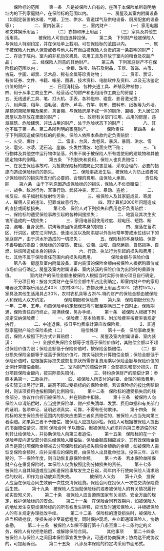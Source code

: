 
 


　　保险标的范围
　　第一条　凡是被保险人自有的，座落于本保险单所载明地址内的下列家庭财产，在保险标的范围以内。　　
　　一、房屋及其室内附属设备（如固定装置的水暖、气暖、卫生、供水、管道煤气及供电设备、厨房配套的设备等）；　　
　　二、室内装潢；　　
　　三、室内财产：　　
　　（一）家用电器和文体娱乐用品；　　
　　（二）衣物和床上用品；　　
　　（三）家具及其他生活用具。　　
　　被保险人可自由选择投保。
　　第二条　下列财产经被保险人与保险人特别约定，并在保险单上载明，可在保险标的范围以内。　　
　　一、属于被保险人代他人保管或者与他人共有而由被保险人负责的第一条载明的财产；　　
　　二、存放于院内、室内的非机动农机具、农用工具及存放于室内的粮食及农副产品；　　
　　三、经保险人同意的其他财产。
　　第三条　下列家庭财产不在保险标的范围以内：　　
　　一、金银、珠宝、钻石及制品，玉器、首饰、古币、古玩、字画、邮票、艺术品、稀有金属等珍贵财物；　　
　　二、货币、票证、有价证券、文件、书籍、帐册、图表、技术资料、电脑软件及资料、以及无法鉴定价值的财产；　　
　　三、日用消耗品、各种交通工具、养殖及种植物；　　
　　四、用于从事工商业生产、经营活动的财产和出租用作工商业的房屋；　　
　　五、无线通讯工具、笔、打火机、手表，各种磁带、磁盘、影音激光盘；　　
　　六、用芦席、稻草、油毛毡、麦杆、芦苇、竹竿、帆布、塑料布、纸板等为外墙、屋顶的简陋屋棚及柴房、禽畜棚、与保险房屋不成一体的厕所、围墙、无人居住的房屋以及存放在里面的财产；　　
　　七、政府有关部门征用、占用的房屋，违章建筑、危险建筑、非法占用的财产、处于危险状态下的财产；　　
　　八、其他不属于第一条、第二条所列明的家庭财产。　　
　　保险责任
　　第四条　由于下列原因造成保险标的的损失，保险人依照本条款约定负责赔偿：　　
　　一、火灾、爆炸；　　
　　二、雷击、台风、龙卷风、暴风、暴雨、洪水、雪灾、雹灾、冰凌、泥石流、崖崩、突发性滑坡、地面突然下陷；　　
　　三、飞行物体及其他空中运行物体坠落，外来不属于被保险人所有或使用的建筑物和其他固定物体的倒塌。
　　第五条　下列损失和费用，保险人也负责赔偿：　　
　　一、在发生保险事故时，为抢救保险标的或防止灾害蔓延，采取合理的、必要的措施而造成保险标的的损失。　　
　　二、保险事故发生后，被保险人为防止或者减少保险标的的损失所支付的必要的、合理的费用，由保险人承担。　　
　　责任免除
　　第六条　由于下列原因造成保险标的的损失，保险人不负责赔偿：　　
　　一、战争、敌对行为、军事行动、武装冲突、罢工、暴动、盗抢；　　
　　二、核反应、核子幅射和放射性污染；　　
　　三、被保险人及其家庭成员、寄居人、雇佣人员的违法、犯罪或故意行为。　　
　　四、因计算机2000年问题造成的直接或间接损失。
　　第七条　保险人对下列损失和费用也不负责赔偿：　　
　　一、保险标的遭受保险事故引起的各种间接损失；　　
　　二、地震及其次生灾害所造成的一切损失；　　
　　三、家用电器因使用过度、超电压、短路、断路、漏电、自身发热、烘烤等原因所造成本身的损毁；　　
　　四、座落在蓄洪区、行洪区，或在江河岸边、低洼地区以及防洪堤以外当地常年警戒水位线以下的家庭财产，由于洪水所造成的一切损失；　　
　　五、保险标的本身缺陷、保管不善导致的损毁；保险标的的变质、霉烂、受潮、虫咬、自然磨损、自然损耗、自燃、烘焙所造成本身的损失；　　
　　六、行政、执法行为引起的损失和费用；　　
　　七、其他不属于保险责任范围内的损失和费用。　　
　　保险金额与保险价值
　　第八条　房屋及室内附属设备、室内装潢的保险金额由被保险人根据购置价或市场价自行确定。房屋及室内附属设备、室内装潢的保险价值为出险时的重置价值。　　
　　室内财产的保险金额由被保险人根据当时实际价值分项目自行确定。
　　不分项目的：按各大类财产在保险金额中所占比例确定，即室内财产中的家用电器及文体娱乐用品占40%（农村30%），衣物及床上用品占30%（农村15%），家具及其他生活用具占30%，农村农机具等占25%.特约财产的保险金额由被保险人和保险人双方约定。　　
　　保险期限和保险费
　　第九条　保险期限分别为一年、三年、五年。均自保险单约定起保日零时起至期满日二十四时止。保险期满，保险责任自行终止。期满续保，另办手续。
　　第十条　被保险人根据下列规定交纳保险费：　　
　　一、保险费：基本险费率、附加险费率按费率表规定执行。　　
　　二、中途退保，按日平均费率计算应收保险费。　　
　　2、普通型家庭财产综合保险条款（二）　　
　　赔偿处理
　　第十一条　保险事故发生后，保险人按照下列方式计算赔偿：　　
　　一、房屋及室内附属设备、室内装潢：　　
　　（一）全部损失保险金额等于或高于保险价值时，其赔偿金额以不超过保险价值为限；保险金额低于保险价值时，按保险金额赔偿。　　
　　（二）部分损失保险金额等于或高于保险价值时，按实际损失计算赔偿金额；保险金额低于保险价值时，应根据实际损失或恢复原状所需修复费用乘以保险金额与保险价值的比例计算赔偿金额。　　
　　二、室内财产的赔偿计算：全部损失和部分损失，在分项目保险金额内，按实际损失赔付。　　
　　三、特约承保财产的赔偿计算：参照本条第一、二款执行。　　
　　四、被保险人所支付的必要、合理的施救费用，按实际支出另行计算，最高不超过受损标的的保险金额。若该保险标的按比例赔偿时，则该项费用也按相同的比例赔偿。
　　第十二条　保险标的遭受损失后的残余部分，协议作价折归被保险人，并在赔款中扣除。
　　第十三条　被保险人向保险人申请赔偿时，应当提供保险单、财产损失清单、发票、费用单据和有关部门的证明，各项单证、证明必须真实、可靠，不得有任何欺诈。
　　第十四条　保险标的发生保险责任范围内的损失应由第三者负责赔偿的，被保险人应当先向第三者索赔。如果第三者不予赔偿，被保险人应提起诉松。保险人可根据被保险人提出的书面赔偿请求，按照
保险合同
予以赔偿，但被保险人必须将向第三者追偿的权利转让给保险人，并协助保险人向第三者追偿。
　　第十五条　保险标的在一个保险年度内遭受部分损失经保险人赔偿后，保险金额应相应减少，其有效保险金额应当是原分项保险金额减去分项保险标的的损失赔偿金额后的余额；如被保险人需恢复保险金额时，应补交相应的保险费，由保险人出具批单批注。投保三年、五年期的，下一保险年度，则自动恢复原保险金额。
　　第十六条　若本保险单所保财产存在重复保险时，本保险人仅负按照比例分摊损失的责任。
　　第十七条　被保险人自其知道或应当知道保险事故发生之日起，两年内不行使向保险人请求赔偿的权利，即作为自动放弃而失效。　　
　　被保险人义务
　　第十八条　投保人应当在保险合同生效前一次性交清保险费。保险合同在投保人一次性交清保险费后生效。
　　第十九条　被保险人应当就保险标的或者被保险人的有关情况履行如实告知义务。
　　第二十条　被保险人应当遵照国家有关消防、安全方面的规定，维护保险标的的安全。
　　第二十一条　在保险合同有效期内，如被保险人的地址发生变更或保险标的的所有权发生转移，应当及时通知保险人，并根据保险人的有关规定办理批改手续。
　　第二十二条　保险标的遭受损失时，被保险人应当积极抢救，使损失减少至最低程度，同时保护现场，并立即通知保险人，协助查勘。
　　第二十三条　被保险人如果不履行第十八条至第二十二条约定的义务，保险人有权拒绝赔偿，或解除保险合同。　　
　　其他事项
　　第二十四条　被保险人与保险人之间因本保险事宜发生争议，可通过协商解决；协商达不成协议的，可提起诉讼。
　　第二十五条　凡涉及本保险的约定均采用书面形式。 


 


 

 
 
 
 
 
  


  
 

  


  


  
 
 
 
 

